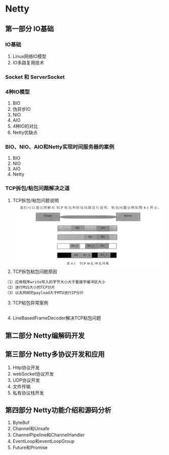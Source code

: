 # Netty

## 第一部分 IO基础

### IO基础

1. Linux网络IO模型
2. IO多路复用技术

### Socket 和 ServerSocket

### 4种IO模型

1. BIO
2. 伪异步IO
3. NIO
4. AIO
5. 4种IO的对比
6. Netty优缺点

### BIO、NIO、AIO和Netty实现时间服务器的案例

1. BIO
2. NIO
3. AIO
4. Netty

### TCP拆包/粘包问题解决之道

1. TCP拆包/粘包问题说明
   ![img.png](TCP拆包粘包问题.png)
2. TCP拆包粘包问题原因

```
（1）应用程序write写入的字节大小大于套接字缓冲区大小
（2）进行MSS大小的TCP分片
（3）以太网帧的payload大于MTU进行IP分片
```

3. TCP粘包异常案例

```

```

4. LineBasedFrameDecoder解决TCP粘包问题

## 第二部分 Netty编解码开发

## 第三部分 Netty多协议开发和应用

1. Http协议开发
2. webSocket协议开发
3. UDP协议开发
4. 文件传输
5. 私有协议栈开发

## 第四部分 Netty功能介绍和源码分析

1. ByteBuf
2. Channel和Unsafe
3. ChannelPipeline和ChannelHandler
4. EventLoop和eventLoopGroup
5. Future和Promise

